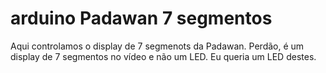 # arduino Padawan 7 segmentos

Aqui controlamos o display de 7 segmenots da Padawan. Perdão, é um display de 7 segmentos no vídeo e não um LED. Eu queria um LED destes.
